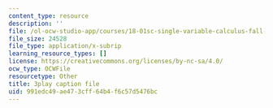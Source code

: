```yaml
---
content_type: resource
description: ''
file: /ol-ocw-studio-app/courses/18-01sc-single-variable-calculus-fall-2010/991edc49ae473cff64b4f6c57d5476bc_13UPhn32Mjs.srt
file_size: 24528
file_type: application/x-subrip
learning_resource_types: []
license: https://creativecommons.org/licenses/by-nc-sa/4.0/
ocw_type: OCWFile
resourcetype: Other
title: 3play caption file
uid: 991edc49-ae47-3cff-64b4-f6c57d5476bc
---
```

